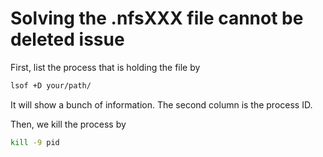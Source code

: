 # Solving the .nfsXXX file cannot be deleted issue



First, list the process that is holding the file by

```bash
lsof +D your/path/
```

It will show a bunch of information. The second column is the process ID.

Then, we kill the process by

```bash
kill -9 pid
```







